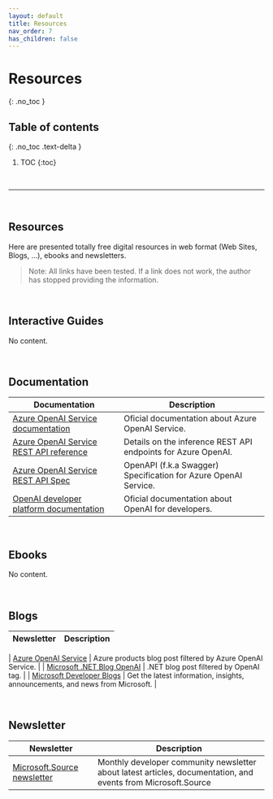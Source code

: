 ```yaml
---
layout: default
title: Resources
nav_order: 7
has_children: false
---
```


# Resources
{: .no_toc }


## Table of contents
{: .no_toc .text-delta }

1. TOC
{:toc}

<br/>

---

<br/>

## Resources

Here are presented totally free digital resources in web format (Web Sites, Blogs, ...), ebooks and newsletters.

> Note: All links have been tested. If a link does not work, the author has stopped providing the information.

<br/>

## Interactive Guides


<!-- 
| Topic | Guide |
| :---: | ---   | 
| - - - | - - - |

--> 

No content.



<br/>

## Documentation

| Documentation | Description |
| --- | --- | 
| [Azure OpenAI Service documentation](https://learn.microsoft.com/en-us/azure/ai-services/openai/) | Oficial documentation about Azure OpenAI Service. |
| [Azure OpenAI Service REST API reference](https://learn.microsoft.com/en-us/azure/ai-services/openai/reference) | Details on the inference REST API endpoints for Azure OpenAI. |
| [Azure OpenAI Service REST API Spec](https://github.com/Azure/azure-rest-api-specs/tree/main/specification/cognitiveservices/data-plane/AzureOpenAI/inference) | OpenAPI (f.k.a Swagger) Specification for Azure OpenAI Service. |
| [OpenAI developer platform documentation](https://platform.openai.com/docs/introduction) | Oficial documentation about OpenAI for developers. |

<br/>

## Ebooks

<!-- 
| Title | Author    | Launch date   | URL   |
| ---   | ---       | ---           | ---   | 
| - - - | - - -     | - - -         | - - - |
-->

No content.

<br/>

## Blogs


| Newsletter | Description | 
| --- | --- | 

| [Azure OpenAI Service](https://azure.microsoft.com/en-us/blog/product/azure-openai-service/) | Azure products blog post filtered by Azure OpenAI Service. |
| [Microsoft .NET Blog OpenAI](https://devblogs.microsoft.com/dotnet/tag/openai/) | .NET blog post filtered by OpenAI tag. |
| [Microsoft Developer Blogs](https://devblogs.microsoft.com/) | Get the latest information, insights, announcements, and news from Microsoft. |


<br/>

## Newsletter

| Newsletter | Description | 
| --- | --- | 
| [Microsoft.Source newsletter](https://info.microsoft.com/ww-landing-sign-up-for-the-microsoft-source-newsletter.html) | Monthly developer community newsletter about latest articles, documentation, and events from Microsoft.Source|

<br/>